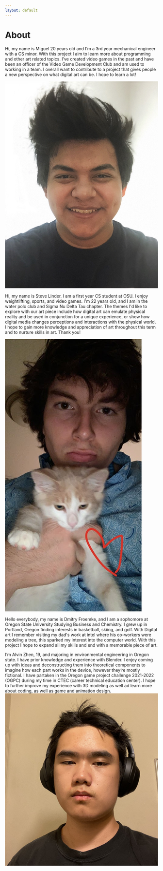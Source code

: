 ```yaml
---
layout: default
---
```


# About
Hi, my name is Miguel 20 years old and I’m a 3rd year mechanical engineer with a CS minor. With this project I aim to learn more about programming and other art related topics. I’ve created video games in the past and have been an officer of the Video Game Development Club and am used to working in a team. I overall want to contribute to a project that gives people a new perspective on what digital art can be. I hope to learn a lot!

![Miguel](./img/about/miguel.png)

Hi, my name is Steve Linder. I am a first year CS student at OSU. I enjoy weightlifting, sports, and video games. I'm 22 years old, and I am in the water polo club and Sigma Nu Delta Tau chapter. The themes I'd like to explore with our art piece include how digital art can emulate physical reality and be used in conjunction for a unique experience, or show how digital media changes perceptions and interactions with the physical world. I hope to gain more knowledge and appreciation of art throughout this term and to nurture skills in art. Thank you!

![Steve](./img/about/steve.png)

Hello everybody, my name is Dmitry Froemke, and I am a sophomore at Oregon State University Studying Business and Chemistry. I grew up in Portland, Oregon finding interests in basketball, skiing, and golf.  With Digital art I remember visiting my dad's work at intel where his co-workers were modeling a tree, this sparked my interest into the computer world. With this project I hope to expand all my skills and end with a memorable piece of art.

I’m Alvin Zhen, 19, and majoring in environmental engineering in Oregon state. I have prior knowledge and experience with Blender. I enjoy coming up with ideas and deconstructing them into theoretical components to imagine how each part works in the device, however they’re mostly fictional. I have partaken in the Oregon game project challenge 2021-2022 (OGPC) during my time in CTEC (career technical education center). I hope to further improve my experience with 3D modeling as well ad learn more about coding, as well as game and animation design.
![Steve](./img/about/alvin.jpg)